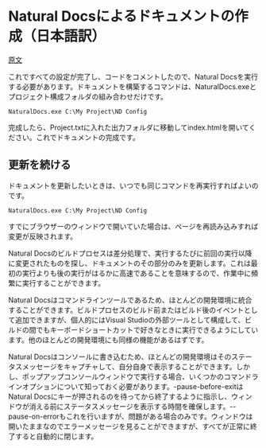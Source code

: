 # Natural Docsによるドキュメントの作成（日本語訳）

[原文](https://www.naturaldocs.org/getting_started/building_the_documentation/)

これですべての設定が完了し、コードをコメントしたので、Natural Docsを実行する必要があります。ドキュメントを構築するコマンドは、NaturalDocs.exeとプロジェクト構成フォルダの組み合わせだけです。

```
NaturalDocs.exe C:\My Project\ND Config
```

完成したら、Project.txtに入れた出力フォルダに移動してindex.htmlを開いてください。これでドキュメントの完成です。

## 更新を続ける

ドキュメントを更新したいときは、いつでも同じコマンドを再実行すればよいのです。

```
NaturalDocs.exe C:\My Project\ND Config
```

すでにブラウザーのウィンドウで開いていた場合は、ページを再読み込みすれば変更が反映されます。

Natural Docsのビルドプロセスは差分処理で、実行するたびに前回の実行以降に変更されたものを探し、ドキュメントのその部分のみを更新します。これは最初の実行よりも後の実行がはるかに高速であることを意味するので、作業中に頻繁に実行することができます。

Natural Docsはコマンドラインツールであるため、ほとんどの開発環境に統合することができます。ビルドプロセスのビルド前またはビルド後のイベントとして追加できますが、個人的にはVisual Studioの外部ツールとして構成して、ビルドの間でもキーボードショートカットで好きなときに実行できるようにしています。他のほとんどの開発環境にも同様の機能があるはずです。

Natural Docsはコンソールに書き込むため、ほとんどの開発環境はそのステータスメッセージをキャプチャして、自分自身で表示することができます。しかし、ポップアップコンソールウィンドウで実行する場合、いくつかのコマンドラインオプションについて知っておく必要があります。-pause-before-exitはNatural Docsにキーが押されるのを待ってから終了するように指示し、ウィンドウが消える前にステータスメッセージを表示する時間を確保します。--pause-on-errorもこれを行いますが、問題がある場合のみです。ウィンドウは開いたままなのでエラーメッセージを見ることができますが、すべてが正常に終了すると自動的に閉じます。